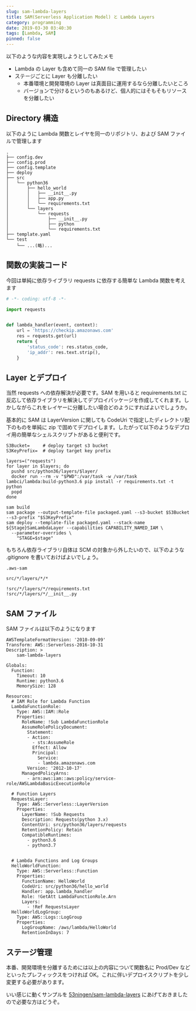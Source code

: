 ```yaml
---
slug: sam-lambda-layers
title: SAM(Serverless Application Model) と Lambda Layers
category: programming
date: 2019-03-30 03:40:30
tags: [Lambda, SAM]
pinned: false
---
```


以下のような内容を実現しようとしてみたメモ

- Lambda の Layer も含めて同一の SAM file で管理したい
- ステージごとに Layer も分離したい
  - 本番環境と開発環境の Layer は真面目に運用するなら分離したいところ
  - バージョンで分けるというのもあるけど、個人的にはそもそもリソースを分離したい

## Directory 構造

以下のように Lambda 関数とレイヤを同一のリポジトリ、および SAM ファイルで管理します

```
.
├── config.dev
├── config.prod
├── config.template
├── deploy
├── src
│   └── python36
│       ├── hello_world
│       │   ├── __init__.py
│       │   ├── app.py
│       │   └── requirements.txt
│       └── layers
│           └── requests
│               ├── __init__.py
│               ├── python
│               └── requirements.txt
├── template.yaml
└── test
    └── ...(略)...
```

## 関数の実装コード

今回は単純に依存ライブラリ requests に依存する簡単な Lambda 関数を考えます

```python
# -*- coding: utf-8 -*-

import requests


def lambda_handler(event, context):
    url = 'https://checkip.amazonaws.com'
    res = requests.get(url)
    return {
        'status_code': res.status_code,
        'ip_addr': res.text.strip(),
    }
```

## Layer とデプロイ

当然 requests への依存解決が必要です。SAM を用いると requirements.txt に反応して依存ライブラリを解決してデプロイパッケージを作成してくれます。しかしながらこれをレイヤーに分離したい場合どのようにすればよいでしょうか。

基本的に SAM は LayerVersion に関しても CodeUri で指定したディレクトリ配下のものを単純に zip で固めてデプロイします。したがって以下のようなデプロイ用の簡単なシェルスクリプトがあると便利です。

```
S3Bucket=     # deploy target s3 bucket
S3KeyPrefix=  # deploy target key prefix

layers=("requests")
for layer in $layers; do
  pushd src/python36/layers/$layer/
  docker run --rm -v "$PWD":/var/task -w /var/task lambci/lambda:build-python3.6 pip install -r requirements.txt -t python
  popd
done

sam build
sam package --output-template-file packaged.yaml --s3-bucket $S3Bucket --s3-prefix "$S3KeyPrefix"
sam deploy --template-file packaged.yaml --stack-name ${Stage}SamLambdaLayer --capabilities CAPABILITY_NAMED_IAM \
  --parameter-overrides \
    "STAGE=$stage"
```

もちろん依存ライブラリ自体は SCM の対象から外したいので、以下のような .gitignore を書いておけばよいでしょう。

```
.aws-sam

src/*/layers/*/*

!src/*/layers/*/requirements.txt
!src/*/layers/*/__init__.py
```

## SAM ファイル

SAM ファイルは以下のようになります

```
AWSTemplateFormatVersion: '2010-09-09'
Transform: AWS::Serverless-2016-10-31
Description: >
    sam-lambda-layers

Globals:
  Function:
    Timeout: 10
    Runtime: python3.6
    MemorySize: 128

Resources:
  # IAM Role for Lambda Function
  LambdaFunctionRole:
    Type: AWS::IAM::Role
    Properties:
      RoleName: !Sub LambdaFunctionRole
      AssumeRolePolicyDocument:
        Statement:
        - Action:
          - sts:AssumeRole
          Effect: Allow
          Principal:
            Service:
            - lambda.amazonaws.com
        Version: '2012-10-17'
      ManagedPolicyArns:
        - arn:aws:iam::aws:policy/service-role/AWSLambdaBasicExecutionRole

  # Function Layers
  RequestsLayer:
    Type: AWS::Serverless::LayerVersion
    Properties:
      LayerName: !Sub Requests
      Description: Requests(python 3.x)
      ContentUri: src/python36/layers/requests
      RetentionPolicy: Retain
      CompatibleRuntimes:
        - python3.6
        - python3.7


  # Lambda Functions and Log Groups
  HelloWorldFunction:
    Type: AWS::Serverless::Function
    Properties:
      FunctionName: HelloWorld
      CodeUri: src/python36/hello_world
      Handler: app.lambda_handler
      Role: !GetAtt LambdaFunctionRole.Arn
      Layers:
        - !Ref RequestsLayer
  HelloWorldLogGroup:
    Type: AWS::Logs::LogGroup
    Properties:
      LogGroupName: /aws/lambda/HelloWorld
      RetentionInDays: 7

```

## ステージ管理

本番、開発環境を分離するためには以上の内容について関数名に Prod/Dev などといったプレフィックスをつければ OK。これに伴いデプロイスクリプトを少し変更する必要があります。

いい感じに動くサンプルを [53ningen/sam-lambda-layers](https://github.com/53ningen/sam-lambda-layers) にあげておきましたので必要な方はどうぞ。
